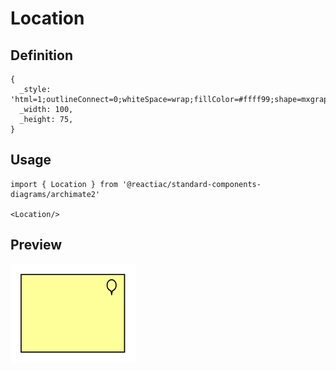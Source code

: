 # Location

## Definition

```
{
  _style: 'html=1;outlineConnect=0;whiteSpace=wrap;fillColor=#ffff99;shape=mxgraph.archimate.location',
  _width: 100,
  _height: 75,
}
```

## Usage

```
import { Location } from '@reactiac/standard-components-diagrams/archimate2'

<Location/>
```

## Preview

<img src="./location.png" width="200"/>
